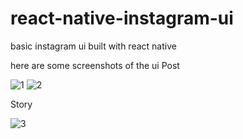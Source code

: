 # react-native-instagram-ui
basic instagram ui built with react native


here are some screenshots of the ui
Post

![1](https://user-images.githubusercontent.com/93079470/138593565-aa2b6cdd-8685-4567-b234-9258a22c7b14.PNG)
![2](https://user-images.githubusercontent.com/93079470/138593616-bdb585cc-0926-41b1-9a5f-5174b2825bf0.PNG)

Story

![3](https://user-images.githubusercontent.com/93079470/138593634-c3c09a3a-6e2b-4434-832f-927ed91b5b80.PNG)

